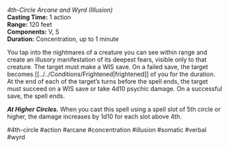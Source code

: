 *4th-Circle Arcane and Wyrd (Illusion)*    
**Casting Time:** 1 action    
**Range:** 120 feet  
**Components:** V, S  
**Duration:** Concentration, up to 1 minute

You tap into the nightmares of a creature you can see within range and create an illusory manifestation of its deepest fears, visible only to that creature. The target must make a WIS save. On a failed save, the target becomes [[../../Conditions/Frightened|frightened]] of you for the duration. At the end of each of the target’s turns before the spell ends, the target must succeed on a WIS save or take 4d10 psychic damage. On a successful save, the spell ends.

***At Higher Circles.*** When you cast this spell using a spell slot of 5th circle or higher, the damage increases by 1d10 for each slot above 4th.

#4th-circle #action #arcane #concentration #illusion #somatic #verbal #wyrd
